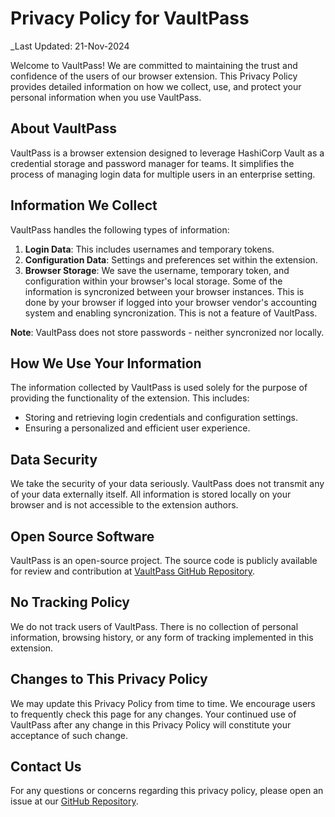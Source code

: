 # Privacy Policy for VaultPass

_Last Updated: 21-Nov-2024

Welcome to VaultPass! We are committed to maintaining the trust and confidence of the users of our browser extension. This Privacy Policy provides detailed information on how we collect, use, and protect your personal information when you use VaultPass.

## About VaultPass

VaultPass is a browser extension designed to leverage HashiCorp Vault as a credential storage and password manager for teams. It simplifies the process of managing login data for multiple users in an enterprise setting.

## Information We Collect

VaultPass handles the following types of information:

1. **Login Data**: This includes usernames and temporary tokens.
2. **Configuration Data**: Settings and preferences set within the extension.
3. **Browser Storage**: We save the username, temporary token, and configuration within your browser's local storage. Some of the information is syncronized between your browser instances. This is done by your browser if logged into your browser vendor's accounting system and enabling syncronization. This is not a feature of VaultPass.

**Note**: VaultPass does not store passwords - neither syncronized nor locally.

## How We Use Your Information

The information collected by VaultPass is used solely for the purpose of providing the functionality of the extension. This includes:

- Storing and retrieving login credentials and configuration settings.
- Ensuring a personalized and efficient user experience.

## Data Security

We take the security of your data seriously. VaultPass does not transmit any of your data externally itself. All information is stored locally on your browser and is not accessible to the extension authors.

## Open Source Software

VaultPass is an open-source project. The source code is publicly available for review and contribution at [VaultPass GitHub Repository](https://github.com/mulbc/vaultPass).

## No Tracking Policy

We do not track users of VaultPass. There is no collection of personal information, browsing history, or any form of tracking implemented in this extension.

## Changes to This Privacy Policy

We may update this Privacy Policy from time to time. We encourage users to frequently check this page for any changes. Your continued use of VaultPass after any change in this Privacy Policy will constitute your acceptance of such change.

## Contact Us

For any questions or concerns regarding this privacy policy, please open an issue at our [GitHub Repository](https://github.com/mulbc/vaultPass).

